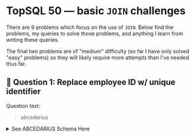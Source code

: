 # TopSQL 50 — basic `JOIN` challenges

There are 9 problems which focus on the use of `JOIN`. Below find the problems, my queries to solve those problems, and anything I learn from writing these queries. 

The final two problems are of "medium" difficulty (so far I have only solved "easy" problems) so they will likely require more attempts than I've needed thus far.

## 🎯 Question 1: Replace employee ID w/ unique identifier

Question text:
> abcedarius

<details>
  <summary>See ABCEDARIUS Schema Here</summary>

</details>

